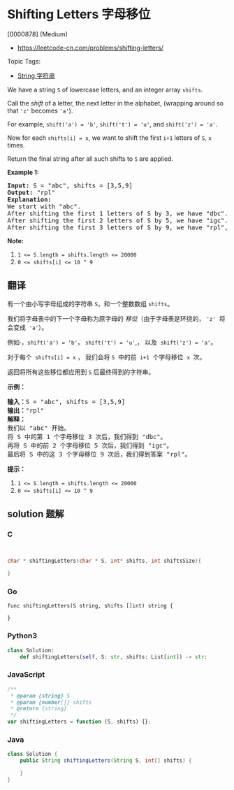 # Shifting Letters 字母移位

[0000878] (Medium)

- https://leetcode-cn.com/problems/shifting-letters/

Topic Tags:

- [String 字符串](https://leetcode-cn.com/tag/string/)

We have a string `S` of lowercase letters, and an integer array `shifts`.

Call the _shift_ of a letter, the next letter in the alphabet, (wrapping around so that `'z'` becomes `'a'`).

For example, `shift('a') = 'b'`, `shift('t') = 'u'`, and `shift('z') = 'a'`.

Now for each `shifts[i] = x`, we want to shift the first `i+1` letters of `S`, `x` times.

Return the final string after all such shifts to `S` are applied.

**Example 1:**

<pre><strong>Input: </strong>S = "abc", shifts = [3,5,9]
<strong>Output: </strong>"rpl"
<strong>Explanation: </strong>
We start with "abc".
After shifting the first 1 letters of S by 3, we have "dbc".
After shifting the first 2 letters of S by 5, we have "igc".
After shifting the first 3 letters of S by 9, we have "rpl", the answer.
</pre>

**Note:**

1.  `1 <= S.length = shifts.length <= 20000`
2.  `0 <= shifts[i] <= 10 ^ 9`

## 翻译

有一个由小写字母组成的字符串 `S`，和一个整数数组 `shifts`。

我们将字母表中的下一个字母称为原字母的 _移位_（由于字母表是环绕的， `'z'`  将会变成  `'a'`）。

例如·，`shift('a') = 'b'`， `shift('t') = 'u'`,， 以及  `shift('z') = 'a'`。

对于每个  `shifts[i] = x` ， 我们会将 `S`  中的前  `i+1`  个字母移位  `x`  次。

返回将所有这些移位都应用到 `S` 后最终得到的字符串。

**示例：**

<pre><strong>输入：</strong>S = "abc", shifts = [3,5,9]
<strong>输出：</strong>"rpl"
<strong>解释： </strong>
我们以 "abc" 开始。
将 S 中的第 1 个字母移位 3 次后，我们得到 "dbc"。
再将 S 中的前 2 个字母移位 5 次后，我们得到 "igc"。
最后将 S 中的这 3 个字母移位 9 次后，我们得到答案 "rpl"。
</pre>

**提示：**

1.  `1 <= S.length = shifts.length <= 20000`
2.  `0 <= shifts[i] <= 10 ^ 9`

## solution 题解

### C

```c


char * shiftingLetters(char * S, int* shifts, int shiftsSize){

}


```

### Go

```golang
func shiftingLetters(S string, shifts []int) string {

}
```

### Python3

```python
class Solution:
    def shiftingLetters(self, S: str, shifts: List[int]) -> str:

```

### JavaScript

```javascript
/**
 * @param {string} S
 * @param {number[]} shifts
 * @return {string}
 */
var shiftingLetters = function (S, shifts) {};
```

### Java

```java
class Solution {
    public String shiftingLetters(String S, int[] shifts) {

    }
}
```
